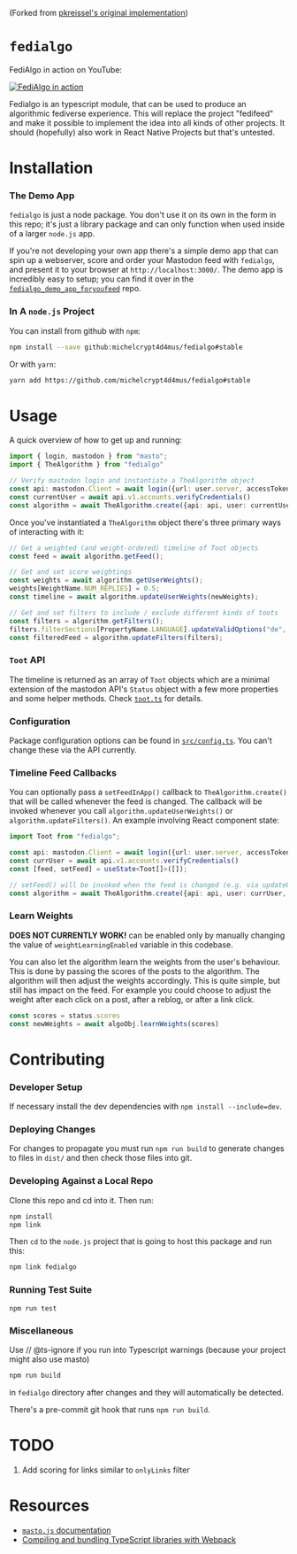 <!-- [![Fedialgo Build and Test](https://github.com/pkreissel/fedialgo/actions/workflows/CI.yaml/badge.svg)](https://github.com/pkreissel/fedialgo/actions/workflows/CI.yaml) -->

(Forked from [pkreissel's original implementation](https://github.com/pkreissel/fedialgo))

# `fedialgo`
FediAlgo in action on YouTube:

[![FediAlgo in action](https://img.youtube.com/vi/_0TaYxU1Tpk/0.jpg)](https://www.youtube.com/watch?v=_0TaYxU1Tpk)

Fedialgo is an typescript module, that can be used to produce an algorithmic fediverse experience. This will replace the project "fedifeed" and make it possible to implement the idea into all kinds of other projects. It should (hopefully) also work in React Native Projects but that's untested.


# Installation
### The Demo App
`fedialgo` is just a node package. You don't use it on its own in the form in this repo; it's just a library package and can only function when used inside of a larger `node.js` app.

If you're not developing your own app there's a simple demo app that can spin up a webserver, score and order your Mastodon feed with `fedialgo`, and present it to your browser at `http://localhost:3000/`. The demo app is incredibly easy to setup; you can find it over in the [`fedialgo_demo_app_foryoufeed`](https://github.com/michelcrypt4d4mus/fedialgo_demo_app_foryoufeed) repo.

### In A `node.js` Project
You can install from github with `npm`:

```bash
npm install --save github:michelcrypt4d4mus/fedialgo#stable
```

Or with `yarn`:
```bash
yarn add https://github.com/michelcrypt4d4mus/fedialgo#stable
```

# Usage
A quick overview of how to get up and running:

```typescript
import { login, mastodon } from "masto";
import { TheAlgorithm } from "fedialgo"

// Verify mastodon login and instantiate a TheAlgorithm object
const api: mastodon.Client = await login({url: user.server, accessToken: user.access_token});
const currentUser = await api.v1.accounts.verifyCredentials()
const algorithm = await TheAlgorithm.create({api: api, user: currentUser})
```

Once you've instantiated a `TheAlgorithm` object there's three primary ways of interacting with it:

```typescript
// Get a weighted (and weight-ordered) timeline of Toot objects
const feed = await algorithm.getFeed();

// Get and set score weightings
const weights = await algorithm.getUserWeights();
weights[WeightName.NUM_REPLIES] = 0.5;
const timeline = await algorithm.updateUserWeights(newWeights);

// Get and set filters to include / exclude different kinds of toots
const filters = algorithm.getFilters();
filters.filterSections[PropertyName.LANGUAGE].updateValidOptions("de", true);
const filteredFeed = algorithm.updateFilters(filters);
```

### `Toot` API
The timeline is returned as an array of `Toot` objects which are a minimal extension of the mastodon API's `Status` object with a few more properties and some helper methods. Check [`toot.ts`](./src/api/objects/toot.ts) for details.

### Configuration
Package configuration options can be found in [`src/config.ts`](src/config.ts). You can't change these via the API currently.


### Timeline Feed Callbacks
You can optionally pass a `setFeedInApp()` callback to `TheAlgorithm.create()` that will be called whenever the feed is changed. The callback will be invoked whenever you call `algorithm.updateUserWeights()` or `algorithm.updateFilters()`. An example involving React component state:

```typescript
import Toot from "fedialgo";

const api: mastodon.Client = await login({url: user.server, accessToken: user.access_token});
const currUser = await api.v1.accounts.verifyCredentials()
const [feed, setFeed] = useState<Toot[]>([]);

// setFeed() will be invoked when the feed is changed (e.g. via updateUserWeights() or updateFilters())
const algorithm = await TheAlgorithm.create({api: api, user: currUser, setFeedInApp: setFeed})
```

### Learn Weights
**DOES NOT CURRENTLY WORK!** can be enabled only by manually changing the value of `weightLearningEnabled` variable in this codebase.

You can also let the algorithm learn the weights from the user's behaviour. This is done by passing the scores of the posts to the algorithm. The algorithm will then adjust the weights accordingly. This is quite simple, but still has impact on the feed. For example you could choose to adjust the weight after each click on a post, after a reblog, or after a link click.

```typescript
const scores = status.scores
const newWeights = await algoObj.learnWeights(scores)
```


# Contributing
### Developer Setup
If necessary install the dev dependencies with `npm install --include=dev`.

### Deploying Changes
For changes to propagate you must run `npm run build` to generate changes to files in `dist/` and then check those files into git.

### Developing Against a Local Repo
Clone this repo and cd into it. Then run:

```bash
npm install
npm link
```

Then `cd` to the `node.js` project that is going to host this package and run this:
```bash
npm link fedialgo
```

### Running Test Suite
`npm run test`

### Miscellaneous
Use // @ts-ignore if you run into Typescript warnings (because your project might also use masto)

```bash
npm run build
```
in `fedialgo` directory after changes and they will automatically be detected.

There's a pre-commit git hook that runs `npm run build`.


# TODO
1. Add scoring for links similar to `onlyLinks` filter


# Resources
* [`masto.js` documentation](https://neet.github.io/masto.js)
* [Compiling and bundling TypeScript libraries with Webpack](https://marcobotto.com/blog/compiling-and-bundling-typescript-libraries-with-webpack/)
